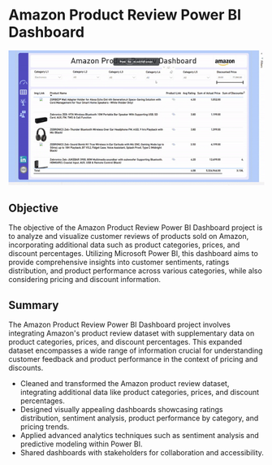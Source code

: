 # Amazon Product Review Power BI Dashboard

![Project Demo](https://github.com/ankitkkothawade/PowerBI_Projects/raw/main/Product-Review-Dashboard/ezgif-4-40053fe7c2-ezgif.com-video-to-gif-converter.gif)

## Objective

The objective of the Amazon Product Review Power BI Dashboard project is to analyze and visualize customer reviews of products sold on Amazon, incorporating additional data such as product categories, prices, and discount percentages. Utilizing Microsoft Power BI, this dashboard aims to provide comprehensive insights into customer sentiments, ratings distribution, and product performance across various categories, while also considering pricing and discount information.

## Summary

The Amazon Product Review Power BI Dashboard project involves integrating Amazon's product review dataset with supplementary data on product categories, prices, and discount percentages. This expanded dataset encompasses a wide range of information crucial for understanding customer feedback and product performance in the context of pricing and discounts.

- Cleaned and transformed the Amazon product review dataset, integrating additional data like product categories, prices, and discount percentages.
- Designed visually appealing dashboards showcasing ratings distribution, sentiment analysis, product performance by category, and pricing trends.
- Applied advanced analytics techniques such as sentiment analysis and predictive modeling within Power BI.
- Shared dashboards with stakeholders for collaboration and accessibility.




